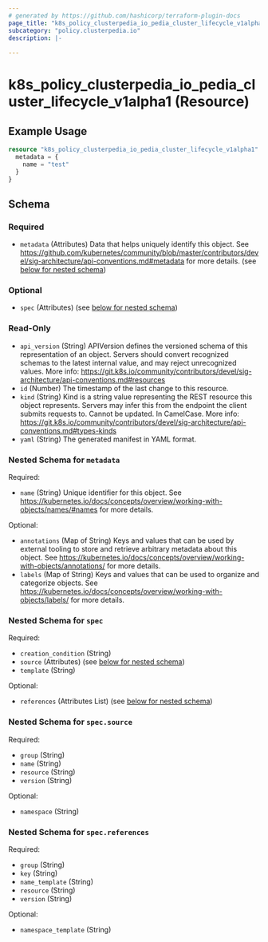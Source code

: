```yaml
---
# generated by https://github.com/hashicorp/terraform-plugin-docs
page_title: "k8s_policy_clusterpedia_io_pedia_cluster_lifecycle_v1alpha1 Resource - terraform-provider-k8s"
subcategory: "policy.clusterpedia.io"
description: |-
  
---
```


# k8s_policy_clusterpedia_io_pedia_cluster_lifecycle_v1alpha1 (Resource)



## Example Usage

```terraform
resource "k8s_policy_clusterpedia_io_pedia_cluster_lifecycle_v1alpha1" "minimal" {
  metadata = {
    name = "test"
  }
}
```

<!-- schema generated by tfplugindocs -->
## Schema

### Required

- `metadata` (Attributes) Data that helps uniquely identify this object. See https://github.com/kubernetes/community/blob/master/contributors/devel/sig-architecture/api-conventions.md#metadata for more details. (see [below for nested schema](#nestedatt--metadata))

### Optional

- `spec` (Attributes) (see [below for nested schema](#nestedatt--spec))

### Read-Only

- `api_version` (String) APIVersion defines the versioned schema of this representation of an object. Servers should convert recognized schemas to the latest internal value, and may reject unrecognized values. More info: https://git.k8s.io/community/contributors/devel/sig-architecture/api-conventions.md#resources
- `id` (Number) The timestamp of the last change to this resource.
- `kind` (String) Kind is a string value representing the REST resource this object represents. Servers may infer this from the endpoint the client submits requests to. Cannot be updated. In CamelCase. More info: https://git.k8s.io/community/contributors/devel/sig-architecture/api-conventions.md#types-kinds
- `yaml` (String) The generated manifest in YAML format.

<a id="nestedatt--metadata"></a>
### Nested Schema for `metadata`

Required:

- `name` (String) Unique identifier for this object. See https://kubernetes.io/docs/concepts/overview/working-with-objects/names/#names for more details.

Optional:

- `annotations` (Map of String) Keys and values that can be used by external tooling to store and retrieve arbitrary metadata about this object. See https://kubernetes.io/docs/concepts/overview/working-with-objects/annotations/ for more details.
- `labels` (Map of String) Keys and values that can be used to organize and categorize objects. See https://kubernetes.io/docs/concepts/overview/working-with-objects/labels/ for more details.


<a id="nestedatt--spec"></a>
### Nested Schema for `spec`

Required:

- `creation_condition` (String)
- `source` (Attributes) (see [below for nested schema](#nestedatt--spec--source))
- `template` (String)

Optional:

- `references` (Attributes List) (see [below for nested schema](#nestedatt--spec--references))

<a id="nestedatt--spec--source"></a>
### Nested Schema for `spec.source`

Required:

- `group` (String)
- `name` (String)
- `resource` (String)
- `version` (String)

Optional:

- `namespace` (String)


<a id="nestedatt--spec--references"></a>
### Nested Schema for `spec.references`

Required:

- `group` (String)
- `key` (String)
- `name_template` (String)
- `resource` (String)
- `version` (String)

Optional:

- `namespace_template` (String)


